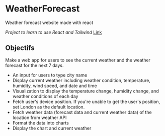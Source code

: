 # WeatherForecast
Weather forecast website made with react

*Project to learn to use React and Tailwind*
[Link](https://www.codementor.io/projects/web/weather-forecast-website-atx32lz7zb)

## Objectifs
Make a web app for users to see the current weather and the weather forecast for the next 7 days.

- An input for users to type city name
- Display current weather including weather condition, temperature, humidity, wind speed, and date and time
- Visualization to display the temperature change, humidity change, and weather conditions of each day
- Fetch user's device position. If you're unable to get the user's position, set London as the default location.
- Fetch weather data (forecast data and current weather data) of the location from weather API
- Format the data into charts
- Display the chart and current weather
